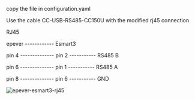 copy the file in configuration.yaml


Use the cable CC-USB-RS485-CC150U with the modified rj45 connection

RJ45

epever ------------ Esmart3

pin 4  -------------- pin 2    ----------- RS485 B

pin 6  -------------- pin 1    ----------- RS485 A

pin 8  -------------- pin 6    ----------- GND

![epever-esmart3-rj45](https://github.com/robgt978/Esmart3-modbus/assets/152035751/d4924218-530f-445a-88f9-7b53c182173d)
